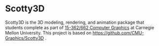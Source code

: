 # Scotty3D

Scotty3D is the 3D modeling, rendering, and animation package that students complete as part of [15-362/662 Computer Graphics](http://15362.courses.cs.cmu.edu) at Carnegie Mellon University.
This project is based on https://github.com/CMU-Graphics/Scotty3D .
